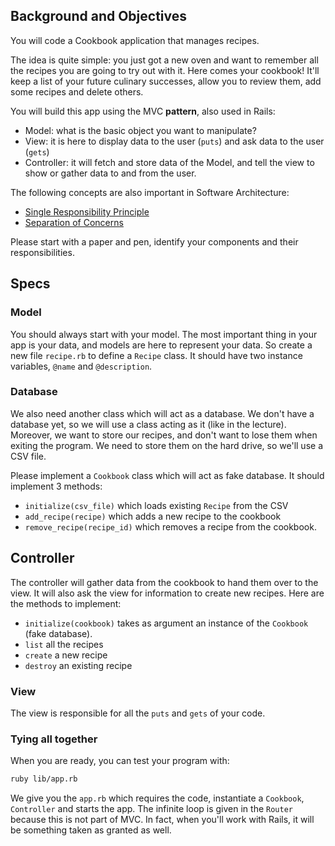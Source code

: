 ## Background and Objectives

You will code a Cookbook application that manages recipes.

The idea is quite simple: you just got a new oven and want to remember all the recipes you are going to try out with it. Here comes your cookbook! It'll keep a list of your future culinary successes, allow you to review them, add some recipes and delete others.

You will build this app using the MVC **pattern**, also used in Rails:

- Model: what is the basic object you want to manipulate?
- View: it is here to display data to the user (`puts`) and ask data to the user (`gets`)
- Controller: it will fetch and store data of the Model, and tell the view to show or gather data to and from the user.

The following concepts are also important in Software Architecture:

- [Single Responsibility Principle](http://en.wikipedia.org/wiki/Single_responsibility_principle)
- [Separation of Concerns](http://en.wikipedia.org/wiki/Separation_of_concerns)

Please start with a paper and pen, identify your components and their responsibilities.

## Specs

### Model

You should always start with your model. The most important thing in your app is your data, and models are here to represent your data. So create a new file `recipe.rb` to define a `Recipe` class. It should have two instance variables, `@name` and `@description`.

### Database

We also need another class which will act as a database. We don't have a database yet, so we will use a class acting as it (like in the lecture). Moreover, we want to store our recipes, and don't want to lose them when exiting the program. We need to store them on the hard drive, so we'll use a CSV file.

Please implement a `Cookbook` class which will act as fake database. It should implement 3 methods:

- `initialize(csv_file)` which loads existing `Recipe` from the CSV
- `add_recipe(recipe)` which adds a new recipe to the cookbook
- `remove_recipe(recipe_id)` which removes a recipe from the cookbook.

## Controller

The controller will gather data from the cookbook to hand them over to the view. It will also ask the view for information to create new recipes. Here are the methods to implement:

- `initialize(cookbook)` takes as argument an instance of the `Cookbook` (fake database).
- `list` all the recipes
- `create` a new recipe
- `destroy` an existing recipe

### View

The view is responsible for all the `puts` and `gets` of your code.

### Tying all together

When you are ready, you can test your program with:

```bash
ruby lib/app.rb
```

We give you the `app.rb` which requires the code, instantiate a `Cookbook`, `Controller` and starts the app. The infinite loop is given in the `Router` because this is not part of MVC. In fact, when you'll work with Rails, it will be something taken as granted as well.
